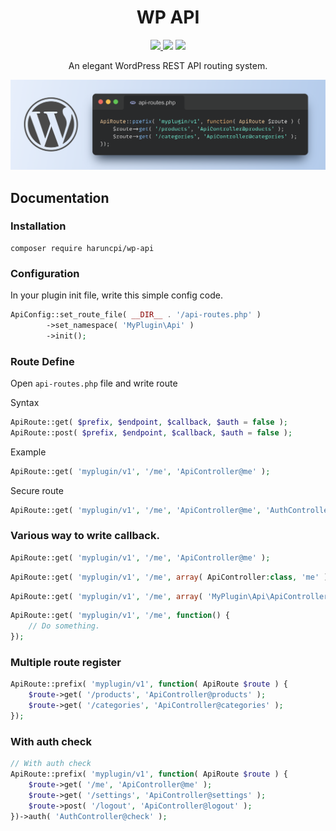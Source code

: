 <h1 align="center">WP API</h1>
<p align="center">
    <a href="https://creativecommons.org/licenses/by/4.0/"><img src="https://badgen.net/badge/licence/CC BY 4.0/23BCCB" />
    <a href="https://packagist.org/packages/haruncpi/wp-api"><img src="https://badgen.net/packagist/v/haruncpi/wp-api" /></a>
    </a>
    <a href=""><img src="https://badgen.net/packagist/dt/haruncpi/wp-api"/></a>
</p>
<p align="center">An elegant WordPress REST API routing system.</p>

![WP API](wp-api.png)

## Documentation

### Installation
```
composer require haruncpi/wp-api
```

### Configuration
In your plugin init file, write this simple config code.
```php
ApiConfig::set_route_file( __DIR__ . '/api-routes.php' )
		->set_namespace( 'MyPlugin\Api' )
		->init();
```

### Route Define

Open `api-routes.php` file and write route

Syntax
```php
ApiRoute::get( $prefix, $endpoint, $callback, $auth = false );
ApiRoute::post( $prefix, $endpoint, $callback, $auth = false );
```

Example
```php
ApiRoute::get( 'myplugin/v1', '/me', 'ApiController@me' );
```
Secure route
```php
ApiRoute::get( 'myplugin/v1', '/me', 'ApiController@me', 'AuthController@check' );
```

### Various way to write callback.
```php
ApiRoute::get( 'myplugin/v1', '/me', 'ApiController@me' );
```
```php
ApiRoute::get( 'myplugin/v1', '/me', array( ApiController:class, 'me' ) );
```
```php
ApiRoute::get( 'myplugin/v1', '/me', array( 'MyPlugin\Api\ApiController', 'me' ) );
```
```php
ApiRoute::get( 'myplugin/v1', '/me', function() {
    // Do something.
});
```

### Multiple route register
```php
ApiRoute::prefix( 'myplugin/v1', function( ApiRoute $route ) {
    $route->get( '/products', 'ApiController@products' );
    $route->get( '/categories', 'ApiController@categories' );
});
```

### With auth check
```php
// With auth check
ApiRoute::prefix( 'myplugin/v1', function( ApiRoute $route ) {
    $route->get( '/me', 'ApiController@me' );
    $route->get( '/settings', 'ApiController@settings' );
    $route->post( '/logout', 'ApiController@logout' );
})->auth( 'AuthController@check' );
```